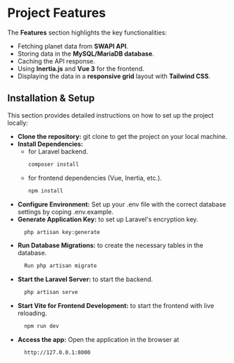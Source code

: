 # Project Features

The **Features** section highlights the key functionalities:
- Fetching planet data from **SWAPI API**.
- Storing data in the **MySQL/MariaDB database**.
- Caching the API response.
- Using **Inertia.js** and **Vue 3** for the frontend.
- Displaying the data in a **responsive grid** layout with **Tailwind CSS**.

## Installation & Setup

This section provides detailed instructions on how to set up the project locally:
- **Clone the repository:** git clone to get the project on your local machine.
- **Install Dependencies:**
    - for Laravel backend.
      ```bash
      composer install
      ```
    - for frontend dependencies (Vue, Inertia, etc.).
      ```bash
      npm install
      ```
- **Configure Environment:** Set up your .env file with the correct database settings by coping .env.example.
- **Generate Application Key:** to set up Laravel's encryption key.
  ```bash
    php artisan key:generate
  ```
- **Run Database Migrations:** to create the necessary tables in the database.
  ```bash
    Run php artisan migrate
  ```
- **Start the Laravel Server:** to start the backend.
  ```bash
    php artisan serve
  ```
- **Start Vite for Frontend Development:** to start the frontend with live reloading.
  ```bash
    npm run dev
  ```
- **Access the app:** Open the application in the browser at
  ```bash
    http://127.0.0.1:8000
  ```
